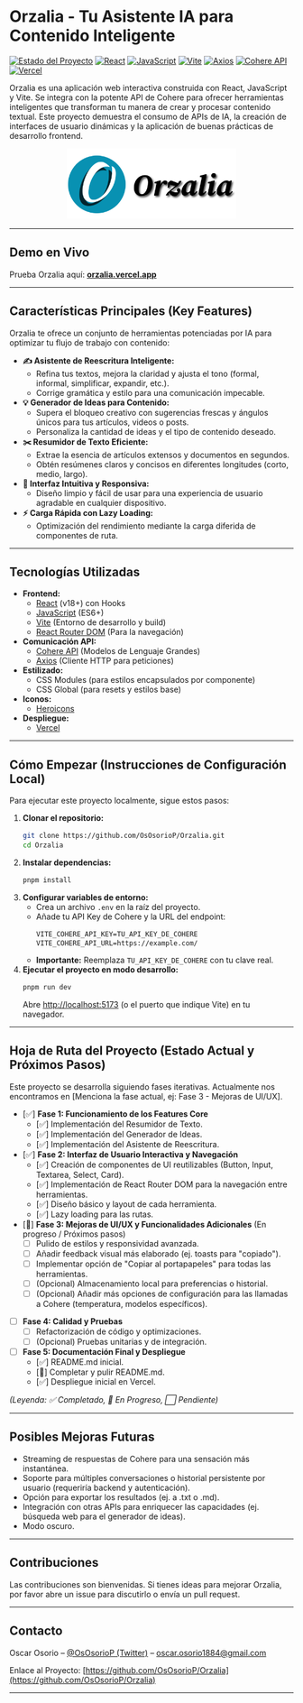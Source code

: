 # Orzalia - Tu Asistente IA para Contenido Inteligente

[![Estado del Proyecto](https://img.shields.io/badge/Estado-En%20Mejoras-yellowgreen)](https://github.com/OsOsorioP/Orzalia)
[![React](https://img.shields.io/badge/React-18.x-61DAFB?logo=react&logoColor=white)](https://reactjs.org/)
[![JavaScript](https://img.shields.io/badge/JavaScript-ES6+-F7DF1E?logo=javascript&logoColor=black)](https://developer.mozilla.org/es/docs/Web/JavaScript)
[![Vite](https://img.shields.io/badge/Vite-5.x-646CFF?logo=vite&logoColor=white)](https://vitejs.dev/)
[![Axios](https://img.shields.io/badge/Axios-1.x-5A29E4?logo=axios&logoColor=white)](https://axios-http.com/)
[![Cohere API](https://img.shields.io/badge/Cohere%20API-Integrada-FF4F00)](https://cohere.com/)
[![Vercel](https://img.shields.io/badge/Desplegado%20en-Vercel-black?logo=vercel&logoColor=white)](https://orzalia.vercel.app/)

Orzalia es una aplicación web interactiva construida con React, JavaScript y Vite. Se integra con la potente API de Cohere para ofrecer herramientas inteligentes que transforman tu manera de crear y procesar contenido textual. Este proyecto demuestra el consumo de APIs de IA, la creación de interfaces de usuario dinámicas y la aplicación de buenas prácticas de desarrollo frontend.

<p align="center">
  <img src="https://github.com/OsOsorioP/Orzalia/blob/main/src/assets/Logo.png?raw=true" alt="Logo de Orzalia" width="300"/>
</p>
<!-- <p align="center">
  <img src="URL_A_TU_GIF_DEMO.gif" alt="Demostración de Orzalia en acción" width="700"/>
</p> -->

---

## Demo en Vivo

Prueba Orzalia aquí: **[orzalia.vercel.app](https://orzalia.vercel.app/)**

---

## Características Principales (Key Features)

Orzalia te ofrece un conjunto de herramientas potenciadas por IA para optimizar tu flujo de trabajo con contenido:

*   **✍️ Asistente de Reescritura Inteligente:**
    *   Refina tus textos, mejora la claridad y ajusta el tono (formal, informal, simplificar, expandir, etc.).
    *   Corrige gramática y estilo para una comunicación impecable.
*   **💡 Generador de Ideas para Contenido:**
    *   Supera el bloqueo creativo con sugerencias frescas y ángulos únicos para tus artículos, videos o posts.
    *   Personaliza la cantidad de ideas y el tipo de contenido deseado.
*   **✂️ Resumidor de Texto Eficiente:**
    *   Extrae la esencia de artículos extensos y documentos en segundos.
    *   Obtén resúmenes claros y concisos en diferentes longitudes (corto, medio, largo).
*   **🎨 Interfaz Intuitiva y Responsiva:**
    *   Diseño limpio y fácil de usar para una experiencia de usuario agradable en cualquier dispositivo.
*   **⚡ Carga Rápida con Lazy Loading:**
    *   Optimización del rendimiento mediante la carga diferida de componentes de ruta.

---

## Tecnologías Utilizadas

*   **Frontend:**
    *   [React](https://reactjs.org/) (v18+) con Hooks
    *   [JavaScript](https://developer.mozilla.org/es/docs/Web/JavaScript) (ES6+)
    *   [Vite](https://vitejs.dev/) (Entorno de desarrollo y build)
    *   [React Router DOM](https://reactrouter.com/) (Para la navegación)
*   **Comunicación API:**
    *   [Cohere API](https://cohere.com/) (Modelos de Lenguaje Grandes)
    *   [Axios](https://axios-http.com/) (Cliente HTTP para peticiones)
*   **Estilizado:**
    *   CSS Modules (para estilos encapsulados por componente)
    *   CSS Global (para resets y estilos base)
*   **Iconos:**
    *   [Heroicons](https://heroicons.com/)
*   **Despliegue:**
    *   [Vercel](https://vercel.com/)

---

## Cómo Empezar (Instrucciones de Configuración Local)

Para ejecutar este proyecto localmente, sigue estos pasos:

1.  **Clonar el repositorio:**
    ```bash
    git clone https://github.com/OsOsorioP/Orzalia.git
    cd Orzalia
    ```
2.  **Instalar dependencias:**
    ```bash
    pnpm install
    ```
3.  **Configurar variables de entorno:**
    *   Crea un archivo `.env` en la raíz del proyecto.
    *   Añade tu API Key de Cohere y la URL del endpoint:
        ```env
        VITE_COHERE_API_KEY=TU_API_KEY_DE_COHERE
        VITE_COHERE_API_URL=https://example.com/
        ```
    *   **Importante:** Reemplaza `TU_API_KEY_DE_COHERE` con tu clave real.
4.  **Ejecutar el proyecto en modo desarrollo:**
    ```bash
    pnpm run dev
    ```
    Abre [http://localhost:5173](http://localhost:5173) (o el puerto que indique Vite) en tu navegador.

---

## Hoja de Ruta del Proyecto (Estado Actual y Próximos Pasos)

Este proyecto se desarrolla siguiendo fases iterativas. Actualmente nos encontramos en [Menciona la fase actual, ej: Fase 3 - Mejoras de UI/UX].

*   [✅] **Fase 1: Funcionamiento de los Features Core**
    *   [✅] Implementación del Resumidor de Texto.
    *   [✅] Implementación del Generador de Ideas.
    *   [✅] Implementación del Asistente de Reescritura.
*   [✅] **Fase 2: Interfaz de Usuario Interactiva y Navegación**
    *   [✅] Creación de componentes de UI reutilizables (Button, Input, Textarea, Select, Card).
    *   [✅] Implementación de React Router DOM para la navegación entre herramientas.
    *   [✅] Diseño básico y layout de cada herramienta.
    *   [✅] Lazy loading para las rutas.
*   [🚧] **Fase 3: Mejoras de UI/UX y Funcionalidades Adicionales** (En progreso / Próximos pasos)
    *   [ ] Pulido de estilos y responsividad avanzada.
    *   [ ] Añadir feedback visual más elaborado (ej. toasts para "copiado").
    *   [ ] Implementar opción de "Copiar al portapapeles" para todas las herramientas.
    *   [ ] (Opcional) Almacenamiento local para preferencias o historial.
    *   [ ] (Opcional) Añadir más opciones de configuración para las llamadas a Cohere (temperatura, modelos específicos).
*   [ ] **Fase 4: Calidad y Pruebas**
    *   [ ] Refactorización de código y optimizaciones.
    *   [ ] (Opcional) Pruebas unitarias y de integración.
*   [ ] **Fase 5: Documentación Final y Despliegue**
    *   [✅] README.md inicial.
    *   [🚧] Completar y pulir README.md.
    *   [✅] Despliegue inicial en Vercel.

*(Leyenda: ✅ Completado, 🚧 En Progreso, ⬜ Pendiente)*

---

## Posibles Mejoras Futuras

*   Streaming de respuestas de Cohere para una sensación más instantánea.
*   Soporte para múltiples conversaciones o historial persistente por usuario (requeriría backend y autenticación).
*   Opción para exportar los resultados (ej. a .txt o .md).
*   Integración con otras APIs para enriquecer las capacidades (ej. búsqueda web para el generador de ideas).
*   Modo oscuro.

---

## Contribuciones

Las contribuciones son bienvenidas. Si tienes ideas para mejorar Orzalia, por favor abre un issue para discutirlo o envía un pull request.

---

## Contacto

Oscar Osorio – [@OsOsorioP (Twitter)](https://twitter.com/OsOsorioP) – [oscar.osorio1884@gmail.com](mailto:oscar.osorio1884@gmail.com)

Enlace al Proyecto: [https://github.com/OsOsorioP/Orzalia](https://github.com/OsOsorioP/Orzalia)

---

